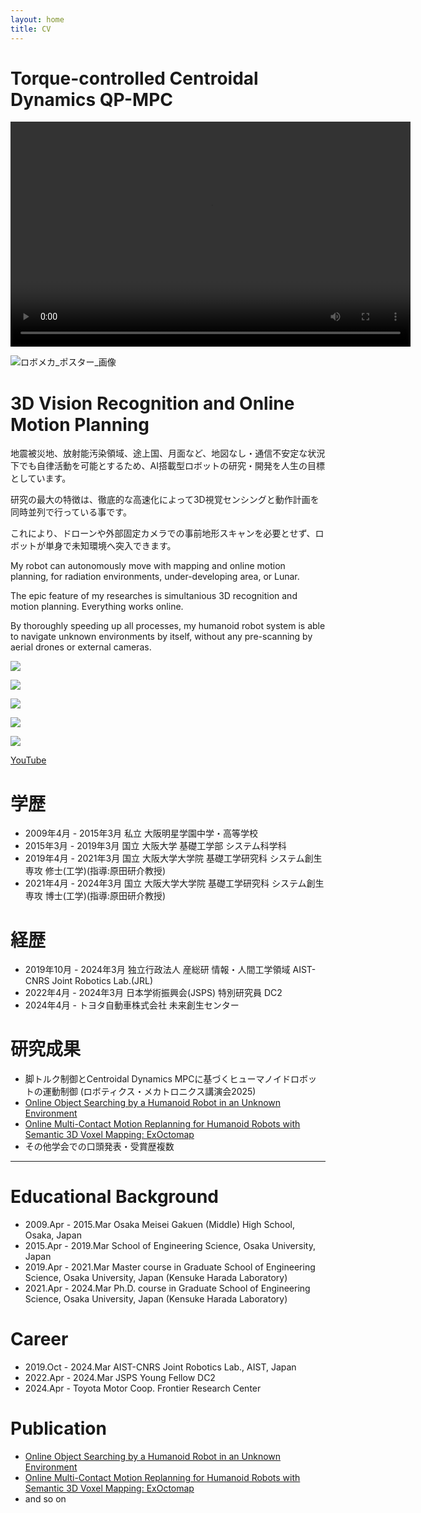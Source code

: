 ```yaml
---
layout: home
title: CV
---
```


# Torque-controlled Centroidal Dynamics QP-MPC

<video width="640" height="360" controls>
  <source src="../video/robomech2025_video_compressed.mp4" type="video/mp4">
</video>

![ロボメカ_ポスター_画像](https://github.com/user-attachments/assets/23b9208f-6ab5-4e69-8811-1c1754d7faff)


# 3D Vision Recognition and Online Motion Planning

地震被災地、放射能汚染領域、途上国、月面など、地図なし・通信不安定な状況下でも自律活動を可能とするため、AI搭載型ロボットの研究・開発を人生の目標としています。

研究の最大の特徴は、徹底的な高速化によって3D視覚センシングと動作計画を同時並列で行っている事です。

これにより、ドローンや外部固定カメラでの事前地形スキャンを必要とせず、ロボットが単身で未知環境へ突入できます。

My robot can autonomously move with mapping and online motion planning, for radiation environments, under-developing area, or Lunar.

The epic feature of my researches is simultanious 3D recognition and motion planning. Everything works online.

By thoroughly speeding up all processes, my humanoid robot system is able to navigate unknown environments by itself, without any pre-scanning by aerial drones or external cameras.


[![](https://img.youtube.com/vi/-vjrfDbgqIA/0.jpg)](https://www.youtube.com/watch?v=-vjrfDbgqIA)

[![](https://img.youtube.com/vi/a1Q6IB2DRes/0.jpg)](https://www.youtube.com/watch?v=a1Q6IB2DRes)

[![](https://img.youtube.com/vi/eNSgVcE5eg4/0.jpg)](https://www.youtube.com/watch?v=eNSgVcE5eg4)

[![](https://img.youtube.com/vi/2rr84jnez4k/0.jpg)](https://www.youtube.com/watch?v=2rr84jnez4k)

[![](https://img.youtube.com/vi/q-xpZdomM0k/0.jpg)](https://www.youtube.com/watch?v=q-xpZdomM0k)


[YouTube](https://www.youtube.com/@masatotsuru558)



# 学歴
* 2009年4月 - 2015年3月 私立 大阪明星学園中学・高等学校
* 2015年3月 - 2019年3月 国立 大阪大学 基礎工学部 システム科学科
* 2019年4月 - 2021年3月 国立 大阪大学大学院 基礎工学研究科 システム創生専攻 修士(工学)(指導:原田研介教授)
* 2021年4月 - 2024年3月 国立 大阪大学大学院 基礎工学研究科 システム創生専攻 博士(工学)(指導:原田研介教授)

# 経歴
* 2019年10月 - 2024年3月 独立行政法人 産総研 情報・人間工学領域 AIST-CNRS Joint Robotics Lab.(JRL)
* 2022年4月 - 2024年3月 日本学術振興会(JSPS) 特別研究員 DC2
* 2024年4月 -  トヨタ自動車株式会社 未来創生センター
  
# 研究成果
* 脚トルク制御とCentroidal Dynamics MPCに基づくヒューマノイドロボットの運動制御 (ロボティクス・メカトロニクス講演会2025)
* [Online Object Searching by a Humanoid Robot in an Unknown Environment](https://ieeexplore.ieee.org/document/9361266)
* [Online Multi-Contact Motion Replanning for Humanoid Robots with Semantic 3D Voxel Mapping: ExOctomap](https://www.mdpi.com/2541886)
* その他学会での口頭発表・受賞歴複数

---


# Educational Background
* 2009.Apr - 2015.Mar Osaka Meisei Gakuen (Middle) High School, Osaka, Japan
* 2015.Apr - 2019.Mar School of Engineering Science, Osaka University, Japan
* 2019.Apr - 2021.Mar Master course in Graduate School of Engineering Science, Osaka University, Japan (Kensuke Harada Laboratory)
* 2021.Apr - 2024.Mar Ph.D. course in Graduate School of Engineering Science, Osaka University, Japan (Kensuke Harada Laboratory)

# Career

* 2019.Oct - 2024.Mar AIST-CNRS Joint Robotics Lab., AIST, Japan
* 2022.Apr - 2024.Mar JSPS Young Fellow DC2
* 2024.Apr - Toyota Motor Coop. Frontier Research Center


# Publication
* [Online Object Searching by a Humanoid Robot in an Unknown Environment](https://ieeexplore.ieee.org/document/9361266)
* [Online Multi-Contact Motion Replanning for Humanoid Robots with Semantic 3D Voxel Mapping: ExOctomap](https://www.mdpi.com/2541886)
* and so on
